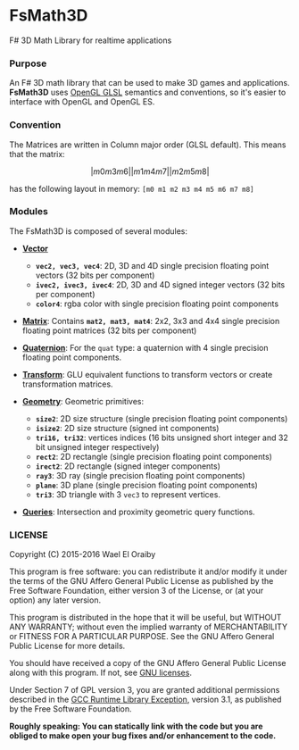 # FsMath3D
F# 3D Math Library for realtime applications

### Purpose
An F# 3D math library that can be used to make 3D games and applications. <b>FsMath3D</b> uses [OpenGL GLSL](https://www.khronos.org/files/opengles_shading_language.pdf) semantics and conventions, so it's easier to interface with OpenGL and OpenGL ES.

### Convention
The Matrices are written in Column major order (GLSL default). This means that the matrix: 

```math
| m0 m3 m6 |
| m1 m4 m7 |
| m2 m5 m8 |
```

has the following layout in memory: `[m0 m1 m2 m3 m4 m5 m6 m7 m8]`

### Modules
The FsMath3D is composed of several modules:

* [<b>Vector</b>](./docs/Vector.md)
  - <b>`vec2, vec3, vec4`</b>: 2D, 3D and 4D single precision floating point vectors (32 bits per component)
  - <b>`ivec2, ivec3, ivec4`</b>: 2D, 3D and 4D signed integer vectors  (32 bits per component)
  - <b>`color4`</b>: rgba color with single precision floating point components

* [<b>Matrix</b>](./docs/Matrix.md): Contains <b>`mat2, mat3, mat4`</b>: 2x2, 3x3 and 4x4 single precision floating point matrices (32 bits per component)

* [<b>Quaternion</b>](./docs/Quaternion.md): For the `quat` type: a quaternion with 4 single precision floating point components.

* [<b>Transform</b>](./docs/Transform.md): GLU equivalent functions to transform vectors or create transformation matrices.

* [<b>Geometry</b>](./docs/Geometry.md): Geometric primitives:
  - <b>`size2`</b>: 2D size structure (single precision floating point components)
  - <b>`isize2`</b>: 2D size structure (signed int components)
  - <b>`tri16, tri32`</b>: vertices indices (16 bits unsigned short integer and 32 bit unsigned integer respectively)
  - <b>`rect2`</b>: 2D rectangle (single precision floating point components)
  - <b>`irect2`</b>: 2D rectangle (signed integer components)
  - <b>`ray3`</b>: 3D ray (single precision floating point components)
  - <b>`plane`</b>: 3D plane (single precision floating point components)
  - <b>`tri3`</b>: 3D triangle with 3 `vec3` to represent vertices.

* [<b>Queries</b>](./docs/Queries.md): Intersection and proximity geometric query functions.

### LICENSE

Copyright (C) 2015-2016  Wael El Oraiby

This program is free software: you can redistribute it and/or modify
it under the terms of the GNU Affero General Public License as
published by the Free Software Foundation, either version 3 of the
License, or (at your option) any later version.

This program is distributed in the hope that it will be useful,
but WITHOUT ANY WARRANTY; without even the implied warranty of
MERCHANTABILITY or FITNESS FOR A PARTICULAR PURPOSE.  See the
GNU Affero General Public License for more details.

You should have received a copy of the GNU Affero General Public License
along with this program.  If not, see [GNU licenses](http://www.gnu.org/licenses/).

Under Section 7 of GPL version 3, you are granted additional permissions
described in the [GCC Runtime Library Exception](https://www.gnu.org/licenses/gcc-exception-3.1.en.html), version 3.1, as
published by the Free Software Foundation.

<b>Roughly speaking: You can statically link with the code but you are obliged
to make open your bug fixes and/or enhancement to the code.</b>
